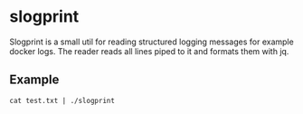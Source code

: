 # slogprint

Slogprint is a small util for reading structured logging messages for example docker logs. The reader reads all lines piped to it and formats them with jq.

## Example

`cat test.txt | ./slogprint`
